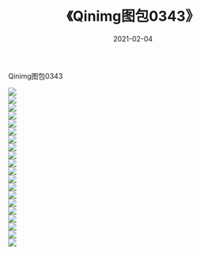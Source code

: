 ﻿---
layout: post
title:  《Qinimg图包0343》
date:   2021-02-04
img: http://imgx.orgx.ga/Qinimg图包/Qinimg图包0343/000.jpg
categories: [美女, 清纯, 唯美]
---

Qinimg图包0343

 ![](http://imgx.orgx.ga/Qinimg图包/Qinimg图包0343/001.jpg) <br>![](http://imgx.orgx.ga/Qinimg图包/Qinimg图包0343/002.jpg) <br>![](http://imgx.orgx.ga/Qinimg图包/Qinimg图包0343/003.jpg) <br>![](http://imgx.orgx.ga/Qinimg图包/Qinimg图包0343/004.jpg) <br>![](http://imgx.orgx.ga/Qinimg图包/Qinimg图包0343/005.jpg) <br>![](http://imgx.orgx.ga/Qinimg图包/Qinimg图包0343/006.jpg) <br>![](http://imgx.orgx.ga/Qinimg图包/Qinimg图包0343/007.jpg) <br>![](http://imgx.orgx.ga/Qinimg图包/Qinimg图包0343/008.jpg) <br>![](http://imgx.orgx.ga/Qinimg图包/Qinimg图包0343/009.jpg) <br>![](http://imgx.orgx.ga/Qinimg图包/Qinimg图包0343/010.jpg) <br>![](http://imgx.orgx.ga/Qinimg图包/Qinimg图包0343/011.jpg) <br>![](http://imgx.orgx.ga/Qinimg图包/Qinimg图包0343/012.jpg) <br>![](http://imgx.orgx.ga/Qinimg图包/Qinimg图包0343/013.jpg) <br>![](http://imgx.orgx.ga/Qinimg图包/Qinimg图包0343/014.jpg) <br>![](http://imgx.orgx.ga/Qinimg图包/Qinimg图包0343/015.jpg) <br>![](http://imgx.orgx.ga/Qinimg图包/Qinimg图包0343/016.jpg) <br>![](http://imgx.orgx.ga/Qinimg图包/Qinimg图包0343/017.jpg) <br>![](http://imgx.orgx.ga/Qinimg图包/Qinimg图包0343/018.jpg) <br>![](http://imgx.orgx.ga/Qinimg图包/Qinimg图包0343/019.jpg) <br>![](http://imgx.orgx.ga/Qinimg图包/Qinimg图包0343/020.jpg) <br>